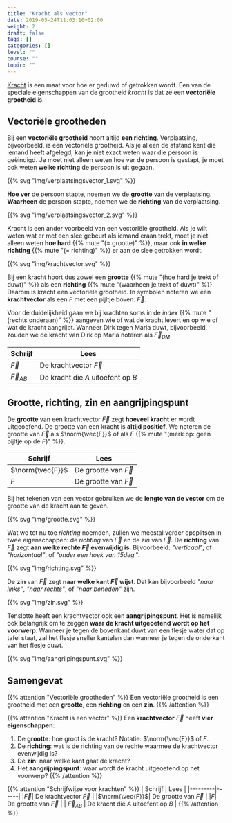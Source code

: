```yaml
---
title: "Kracht als vector"
date: 2019-05-24T11:03:10+02:00
weight: 2
draft: false
tags: []
categories: []
level: ""
course: ""
topic: ""
---
```

[Kracht](../intro) is een maat voor hoe er geduwd of getrokken wordt. Een van
de speciale eigenschappen van de grootheid *kracht* is dat ze een **vectoriële
grootheid** is.

## Vectoriële grootheden
Bij een **vectoriële grootheid** hoort altijd **een richting**. Verplaatsing,
bijvoorbeeld, is een vectoriële grootheid. Als je alleen de afstand kent die
iemand heeft afgelegd, kan je niet exact weten waar die persoon is geëindigd.
Je moet niet alleen weten hoe ver de persoon is gestapt, je moet ook weten
**welke richting** de persoon is uit gegaan.

{{% svg "img/verplaatsingsvector_1.svg" %}}

**Hoe ver** de persoon stapte, noemen we de **grootte** van de verplaatsing.
**Waarheen** de persoon stapte, noemen we de **richting** van de verplaatsing.

{{% svg "img/verplaatsingsvector_2.svg" %}}

Kracht is een ander voorbeeld van een vectoriële grootheid. Als je wilt weten
wat er met een slee gebeurt als iemand eraan trekt, moet je
niet alleen weten **hoe hard** {{% mute "(= grootte)" %}},
maar ook **in welke richting** {{% mute "(= richting)" %}} er aan de slee getrokken
wordt.

{{% svg "img/krachtvector.svg" %}}

Bij een kracht hoort dus zowel een **grootte**
{{% mute "(hoe hard je trekt of duwt)" %}} als een **richting**
{{% mute "(waarheen je trekt of duwt)" %}}. Daarom is kracht een vectoriële
grootheid. In symbolen noteren we een **krachtvector** als een *F* met een
pijltje boven: $\vec{F}$.

Voor de duidelijkheid gaan we bij krachten soms in de *index* {{% mute "(rechts onderaan)" %}} aangeven wie of wat de kracht levert en op wie of wat de kracht aangrijpt. Wanneer Dirk tegen Maria duwt, bijvoorbeeld, zouden we de kracht van Dirk op Maria noteren als $\vec{F}_{DM}$.

| Schrijf | Lees |
|---------|------|
|$\vec{F}$| De krachtvector $\vec{F}$ |
| $\vec{F}_{AB}$ | De kracht die *A* uitoefent op *B* |

## Grootte, richting, zin en aangrijpingspunt
De **grootte** van een krachtvector $\vec{F}$ zegt **hoeveel kracht** er wordt
uitgeoefend. De grootte van een kracht is **altijd positief**. We noteren de
grootte van $\vec{F}$ als $\norm{\vec{F}}$ of als $F$
{{% mute "(merk op: geen pijltje op de $F$)" %}}.

| Schrijf | Lees |
|---------|------|
|$\norm{\vec{F}}$| De grootte van $\vec{F}$ |
|$F$| De grootte van $\vec{F}$ |

Bij het tekenen van een
vector gebruiken we de **lengte van de vector** om de grootte van de kracht aan
te geven.

{{% svg "img/grootte.svg" %}}

Wat we tot nu toe *richting* noemden, zullen we meestal verder opsplitsen in
twee eigenschappen: de *richting* van $\vec{F}$ en de *zin* van $\vec{F}$.
De **richting** van $\vec{F}$ zegt **aan welke rechte $\vec{F}$
evenwijdig is**. Bijvoorbeeld: *"verticaal"*, of
*"horizontaal"*, of *"onder een hoek van $15\deg$"*.

{{% svg "img/richting.svg" %}}

De **zin** van $\vec{F}$ zegt **naar welke kant $\vec{F}$ wijst**.
Dat kan bijvoorbeeld *"naar links"*, *"naar rechts"*, of *"naar beneden"* zijn.

{{% svg "img/zin.svg" %}}

Tenslotte heeft een krachtvector ook een **aangrijpingspunt**. Het is namelijk
ook belangrijk om te zeggen **waar de kracht uitgeoefend wordt op het
voorwerp**. Wanneer je tegen de bovenkant duwt van een flesje water dat op
tafel staat, zal het flesje sneller kantelen dan wanneer je tegen de onderkant
van het flesje duwt.

{{% svg "img/aangrijpingspunt.svg" %}}

## Samengevat
{{% attention "Vectoriële grootheden" %}}
Een vectoriële grootheid is een grootheid met een **grootte**, een **richting**
en een **zin**.
{{% /attention %}}

{{% attention "Kracht is een vector" %}}
Een **krachtvector** $\vec{F}$ heeft **vier eigenschappen**:

1. De **grootte**: hoe groot is de kracht? Notatie: $\norm{\vec{F}}$ of $F$.
2. De **richting**: wat is de richting van de rechte waarmee de krachtvector evenwijdig
   is?
3. De **zin**: naar welke kant gaat de kracht?
4. Het **aangrijpingspunt**: waar wordt de kracht uitgeoefend op het voorwerp?
{{% /attention %}}

{{% attention "Schrijfwijze voor krachten" %}}
| Schrijf | Lees |
|---------|------|
|$\vec{F}$| De krachtvector $\vec{F}$ |
|$\norm{\vec{F}}$| De grootte van $\vec{F}$ |
|$F$| De grootte van $\vec{F}$ |
| $\vec{F}_{AB}$ | De kracht die *A* uitoefent op *B* |
{{% /attention %}}